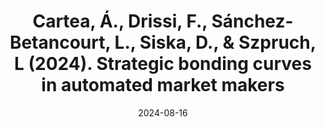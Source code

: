 ---
title: "Cartea, Á., Drissi, F., Sánchez-Betancourt, L., Siska, D., & Szpruch, L (2024). Strategic bonding curves in automated market makers"
collection: workingpapers
permalink: /workingpapers/amm_alp
excerpt: #'This paper is about the number 3. The number 4 is left for future work.'
date: 2024-08-16
venue: 'R&R <strong>Mathematics of Operations Research</strong>.'
paperurl: 'https://papers.ssrn.com/sol3/papers.cfm?abstract_id=4459177'
citation: 'Cartea, Á., Drissi, F., Sánchez-Betancourt, L., Siska, D., & Szpruch, L. (2024). Strategic bonding curves in automated market makers. Available at SSRN 4459177.'
---